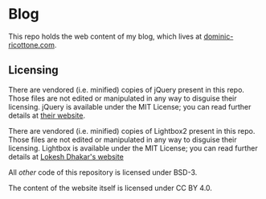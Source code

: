 # Blog

This repo holds the web content of my blog, which lives at
[dominic-ricottone.com](https://www.dominic-ricottone.com).

## Licensing

There are vendored (i.e. minified) copies of jQuery present in this repo.
Those files are not edited or manipulated in any way to disguise their
licensing. jQuery is available under the MIT License; you can read further
details at [their website](https://jquery.org/license/).

There are vendored (i.e. minified) copies of Lightbox2 present in this repo.
Those files are not edited or manipulated in any way to disguise their
licensing. Lightbox is available under the MIT License; you can read further
details at
[Lokesh Dhakar's website](https://lokeshdhakar.com/projects/lightbox2/#license)

All *other* code of this repository is licensed under BSD-3.

The content of the website itself is licensed under CC BY 4.0.

